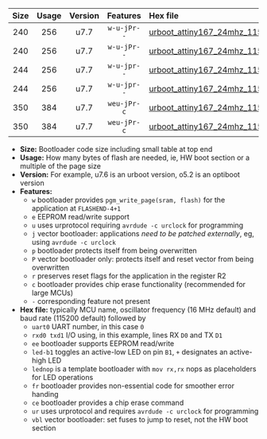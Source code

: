 |Size|Usage|Version|Features|Hex file|
|:-:|:-:|:-:|:-:|:--|
|240|256|u7.7|`w-u-jPr--`|[urboot_attiny167_24mhz_115200bps_uart0_rxa0_txa1_led+b1_ur_vbl.hex](https://raw.githubusercontent.com/stefanrueger/urboot.hex/main/mcus/attiny167/fcpu_24mhz/115200_bps/urboot_attiny167_24mhz_115200bps_uart0_rxa0_txa1_led+b1_ur_vbl.hex)|
|240|256|u7.7|`w-u-jPr--`|[urboot_attiny167_24mhz_115200bps_uart0_rxa0_txa1_lednop_ur_vbl.hex](https://raw.githubusercontent.com/stefanrueger/urboot.hex/main/mcus/attiny167/fcpu_24mhz/115200_bps/urboot_attiny167_24mhz_115200bps_uart0_rxa0_txa1_lednop_ur_vbl.hex)|
|244|256|u7.7|`w-u-jpr--`|[urboot_attiny167_24mhz_115200bps_uart0_rxa0_txa1_led+b1_fr_ur_vbl.hex](https://raw.githubusercontent.com/stefanrueger/urboot.hex/main/mcus/attiny167/fcpu_24mhz/115200_bps/urboot_attiny167_24mhz_115200bps_uart0_rxa0_txa1_led+b1_fr_ur_vbl.hex)|
|244|256|u7.7|`w-u-jpr--`|[urboot_attiny167_24mhz_115200bps_uart0_rxa0_txa1_lednop_fr_ur_vbl.hex](https://raw.githubusercontent.com/stefanrueger/urboot.hex/main/mcus/attiny167/fcpu_24mhz/115200_bps/urboot_attiny167_24mhz_115200bps_uart0_rxa0_txa1_lednop_fr_ur_vbl.hex)|
|350|384|u7.7|`weu-jPr-c`|[urboot_attiny167_24mhz_115200bps_uart0_rxa0_txa1_ee_led+b1_fr_ce_ur_vbl.hex](https://raw.githubusercontent.com/stefanrueger/urboot.hex/main/mcus/attiny167/fcpu_24mhz/115200_bps/urboot_attiny167_24mhz_115200bps_uart0_rxa0_txa1_ee_led+b1_fr_ce_ur_vbl.hex)|
|350|384|u7.7|`weu-jPr-c`|[urboot_attiny167_24mhz_115200bps_uart0_rxa0_txa1_ee_lednop_fr_ce_ur_vbl.hex](https://raw.githubusercontent.com/stefanrueger/urboot.hex/main/mcus/attiny167/fcpu_24mhz/115200_bps/urboot_attiny167_24mhz_115200bps_uart0_rxa0_txa1_ee_lednop_fr_ce_ur_vbl.hex)|

- **Size:** Bootloader code size including small table at top end
- **Usage:** How many bytes of flash are needed, ie, HW boot section or a multiple of the page size
- **Version:** For example, u7.6 is an urboot version, o5.2 is an optiboot version
- **Features:**
  + `w` bootloader provides `pgm_write_page(sram, flash)` for the application at `FLASHEND-4+1`
  + `e` EEPROM read/write support
  + `u` uses urprotocol requiring `avrdude -c urclock` for programming
  + `j` vector bootloader: applications *need to be patched externally*, eg, using `avrdude -c urclock`
  + `p` bootloader protects itself from being overwritten
  + `P` vector bootloader only: protects itself and reset vector from being overwritten
  + `r` preserves reset flags for the application in the register R2
  + `c` bootloader provides chip erase functionality (recommended for large MCUs)
  + `-` corresponding feature not present
- **Hex file:** typically MCU name, oscillator frequency (16 MHz default) and baud rate (115200 default) followed by
  + `uart0` UART number, in this case `0`
  + `rxd0 txd1` I/O using, in this example, lines RX `D0` and TX `D1`
  + `ee` bootloader supports EEPROM read/write
  + `led-b1` toggles an active-low LED on pin `B1`, `+` designates an active-high LED
  + `lednop` is a template bootloader with `mov rx,rx` nops as placeholders for LED operations
  + `fr` bootloader provides non-essential code for smoother error handing
  + `ce` bootloader provides a chip erase command
  + `ur` uses urprotocol and requires `avrdude -c urclock` for programming
  + `vbl` vector bootloader: set fuses to jump to reset, not the HW boot section
